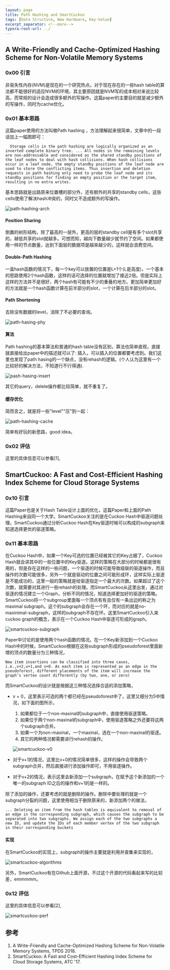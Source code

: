 ```yaml
---
layout: page
title: Path Hashing and SmartCuckoo
tags: [Data Structure, New Hardware, Key-Value]
excerpt_separator: <!--more-->
typora-root-url: ../
---
```


## A Write-Friendly and Cache-Optimized Hashing Scheme for Non-Volatile Memory Systems 

### 0x00 引言

  非易失性内存(NVM)是现在的一个研究热点。对于现在存在的一些hash table的算法都不能很好的适应NVM的环境，其主要原因就是NVM写的成本相对来说比较高，而常规的设计会造成很多额外的写操作。这篇paper的主要目的就是减少额外的写操作，同时为cache优化。

### 0x01 基本思路

  这篇paper使用的方法叫做Path hashing ，方法理解起来很简单，文章中的一段话加上一幅图即可：

```
  Storage cells in the path hashing are logically organized as an inverted complete binary tree. ... All nodes in the remaining levels are non-addressable and considered as the shared standby positions of the leaf nodes to deal with hash collisions. When hash collisions occur in a leaf node, the empty standby positions of the leaf node are used to store the conflicting items. Thus insertion and deletion requests in path hashing only need to probe the leaf node and its standby positions for finding an empty position or the target item, resulting in no extra writes.
```

 基本思路就是出路原来位置槽的部分外，还有额外的共享的standby cells，这些cells使用了解决hash冲突的，同时又不造成额外的写操作。

![path-hashing-arch](/assets/img/path-hashing-arch.png)

#### Position Sharing 

  倒置的树形结构，除了最高的一层外，更高的层的standby cell是有多个slot共享的，越低共享的slot就越多。可想而知，越向下数量越少就节约了空间。如果都使用一样的节点数量，达到下面层的数据项是越来越少的，这样就会浪费空间。

#### Double-Path Hashing 

  一盒hash函数的情况下，每一个key可以放置的位置是L+1个(L是高度)，一个基本的思路使用2个hash函数，这样的话可选择的位置就增加了接近2倍。但是实际上这样的方法并不是很好，两个hash有可能有不少的重叠的地方。更加简单更加好的方法就是一个hash函数计算在前半部分的slot，一个计算在后半部分的slot。

#### Path Shortening 

  去除没有数据的level，消除了不必要的查询。

![path-hasing-phy](/assets/img/path-hasing-phy.png)

#### 算法

   Path hashing的基本算法和普通的hash table没有区别，算法也简单直观，直接就直接给出paper中的描述就可以了: 插入，可以插入的位置都要考虑到。我们这里也发现了path hasing的一个缺点，没有rehash的逻辑。(个人认为这里有一个比较好的解决方法，不知道行不行得通).

![pash-hasing-insert](/assets/img/pash-hasing-insert.png)

  其它的query，delete操作都比较简单，就不重复了。

#### 缓存优化

 简而言之，就是将一些"level""压"到一起：

![path-hashing-cache](/assets/img/path-hashing-cache.png)

 简单有好玩的新思路，good idea。

### 0x02 评估

  这里的具体信息可以参看[1],

## SmartCuckoo: A Fast and Cost-Efficient Hashing Index Scheme for Cloud Storage Systems
### 0x10 引言

  这篇Paper也是关于Hash Table设计上面的优化，这篇Paper和上面的Path Hashing来自同一个大学。SmartCuckoo关注的是在Cuckoo Hash中驱逐问题处理。SmartCuckoo通过分析Cuckoo Hash在Key驱逐时候可以构成的subgraph来知道选择更优的驱逐策略。

### 0x11 基本思路

   在Cuckoo Hash中，如果一个Key可选的位置已经被其它的Key占据了，Cuckoo Hash就会讲其中的一些位置中的Key驱逐。这样的策略在大部分的时候都是很有用的，但是存在这样的一些问题，一个驱逐的时候可能导致级联的驱逐操作，而且操作的次数可能很多，另外一个就是驱动的位置之间可能形成环，这样实际上驱逐是不能成功的，这里一般的策略就是给驱逐指定一个最大的次数。如果超过了这个次数，就需要对其进行一些rehash的处理。而SmartCuckoo从这里出发，通过对驱逐的情况建立一个Graph，分析不同的情况，知道选择更加好的驱逐的策略。SmartCuckoo将一个subgroup里面每一个顶点有有且仅有一条出边的称之为maximal subgraph。这个的subgraph会存在一个环，而对应的就是no-maxinimal-subgraph，这样的subgraph不存在环。这里SmartCuckoo引入来cuckoo graph的概念，表示在一个Cuckoo Hash中驱逐可形成的graph。

![smartcuckoo-subgraph](/assets/img/smartcuckoo-subgraph.png)

  Paper中讨论的是使用两个hash函数的情况。在一个Key新添加到一个Cuckoo Hash中的时候，SmartCuckoo根据在这些subgraph形成的pseudoforest里面新增的顶点的数量分为三种情况，

```
New item insertions can be classified into three cases, i.e.,v+2,v+1,and v+0. As each item is represented as an edge in the pseudoforest, different placements of the item will increase the graph’s vertex count differently (by two, one, or zero)
```

 而SmartCuckoo的设计就是根据这三种情况选择合适的添加策略，

* v + 0，这里表示可选的两个都已经在pseudoforest中了，这里又细分为5中情况，如下面的图所示，

  1. 如果都位于一个non-maxinal的subgraph中，直接使用驱逐策略。
  2. 如果位于两个non-maxinal的subgraph中，使用驱逐策略之外还要将这两个subgraph合并。
  3. 如果一个为non-maxinal，一个maxinal，选在一个non-maxinal的驱逐。
  4. 其它的两种情况都需要进行rehash的操作。

  ![smartcuckoo-v0](/assets/img/smartcuckoo-v0.png)

* 对于v+1的情况，这里比v+0的情况简单很多，这样的操作会导致两个subgraph合并，然后直接进行添加操作即可，不用驱逐操作。

* 对于v+2的情况，表示这里会新添加一个subgraph，在赋予这个新添加的一个唯一的subgraph ID之后的操作和v+1的是一样的。

除了添加的操作，还要考虑的就是删除的操作。删除中要处理的就是一个subgraph分裂的问题，这里使用相当于删除原来的，新添加两个的做法，

```
... Deleting an item from the hash tables is equivalent to removal of an edge in the corresponding subgraph, which causes the subgraph to be separated into two subgraphs. We assign each of the two subgraphs a new ID, and update the IDs of each member vertex of the two subgraph in their corresponding buckets
```

#### 实现

  在SmartCuckoo的实现上，subgraph的操作主要就是利用并查集来实现的，

![smartcuckoo-algorithms](/assets/img/smartcuckoo-algorithms.png)

  另外，SmartCuckoo有在Github上面开源，不过这个开源的代码看起来写的比较差，emmmmm。

### 0x12 评估

  这里的具体信息可以参看[2],

![smartcuckoo-perf](/assets/img/smartcuckoo-perf.png)

## 参考

1. A Write-Friendly and Cache-Optimized Hashing Scheme for Non-Volatile Memory Systems, TPDS 2018.
2. SmartCuckoo: A Fast and Cost-Efficient Hashing Index Scheme for Cloud Storage Systems, ATC '17.
